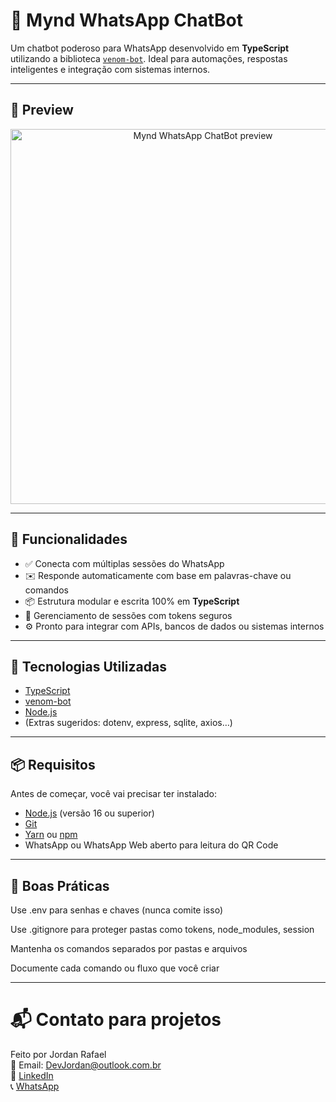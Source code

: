 # 🤖 Mynd WhatsApp ChatBot

Um chatbot poderoso para WhatsApp desenvolvido em **TypeScript** utilizando a biblioteca [`venom-bot`](https://github.com/orkestral/venom). Ideal para automações, respostas inteligentes e integração com sistemas internos.

---

## 📸 Preview

<p align="center">
  <img src="https://i.postimg.cc/P5jTKk7C/Copilot-20250602-001608.png" width="600" alt="Mynd WhatsApp ChatBot preview">
</p>

---

## 🚀 Funcionalidades

- ✅ Conecta com múltiplas sessões do WhatsApp
- ✉️ Responde automaticamente com base em palavras-chave ou comandos
- 📦 Estrutura modular e escrita 100% em **TypeScript**
- 🔐 Gerenciamento de sessões com tokens seguros
- ⚙️ Pronto para integrar com APIs, bancos de dados ou sistemas internos

---

## 🧰 Tecnologias Utilizadas

- [TypeScript](https://www.typescriptlang.org/)
- [venom-bot](https://github.com/orkestral/venom)
- [Node.js](https://nodejs.org/)
- (Extras sugeridos: dotenv, express, sqlite, axios…)

---

## 📦 Requisitos

Antes de começar, você vai precisar ter instalado:

- [Node.js](https://nodejs.org/) (versão 16 ou superior)
- [Git](https://git-scm.com/)
- [Yarn](https://yarnpkg.com/) ou [npm](https://www.npmjs.com/)
- WhatsApp ou WhatsApp Web aberto para leitura do QR Code

---

## 🧠 Boas Práticas
Use .env para senhas e chaves (nunca comite isso)

Use .gitignore para proteger pastas como tokens, node_modules, session

Mantenha os comandos separados por pastas e arquivos

Documente cada comando ou fluxo que você criar

---

# 📬 Contato para projetos
Feito por Jordan Rafael
<br/>
📧 Email: DevJordan@outlook.com.br
<br/>
🔗 [LinkedIn](https://www.linkedin.com/in/jordan-rafael-474449328/)
<br/>
📞 [WhatsApp](https://api.whatsapp.com/send/?phone=5511954378787&text=Quero+criar+um+projeto&type=phone_number&app_absent=0)